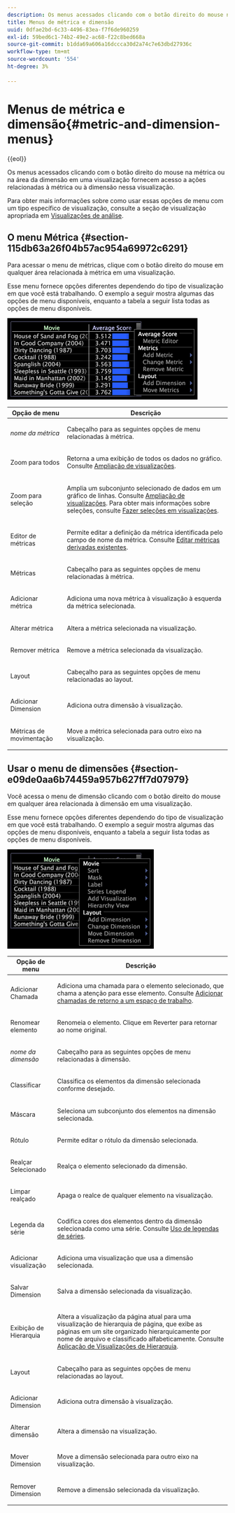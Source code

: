 ```yaml
---
description: Os menus acessados clicando com o botão direito do mouse na métrica ou na área da dimensão em uma visualização fornecem acesso a ações relacionadas à métrica ou à dimensão nessa visualização.
title: Menus de métrica e dimensão
uuid: 0dfae2bd-6c33-4496-83ea-f7f6de960259
exl-id: 59bed6c1-74b2-49e2-ac68-f22c8bed668a
source-git-commit: b1dda69a606a16dccca30d2a74c7e63dbd27936c
workflow-type: tm+mt
source-wordcount: '554'
ht-degree: 3%

---
```


# Menus de métrica e dimensão{#metric-and-dimension-menus}

{{eol}}

Os menus acessados clicando com o botão direito do mouse na métrica ou na área da dimensão em uma visualização fornecem acesso a ações relacionadas à métrica ou à dimensão nessa visualização.

Para obter mais informações sobre como usar essas opções de menu com um tipo específico de visualização, consulte a seção de visualização apropriada em [Visualizações de análise](../../../home/c-get-started/c-analysis-vis/c-analysis-vis.md).

## O menu Métrica {#section-115db63a26f04b57ac954a69972c6291}

Para acessar o menu de métricas, clique com o botão direito do mouse em qualquer área relacionada à métrica em uma visualização.

Esse menu fornece opções diferentes dependendo do tipo de visualização em que você está trabalhando. O exemplo a seguir mostra algumas das opções de menu disponíveis, enquanto a tabela a seguir lista todas as opções de menu disponíveis.

![](assets/mnu_Metric.png)

<table id="table_81EFAC2D754843DD98C2DDF81A35A2B4"> 
 <thead> 
  <tr> 
   <th colname="col1" class="entry"> Opção de menu </th> 
   <th colname="col2" class="entry"> Descrição </th> 
  </tr> 
 </thead>
 <tbody> 
  <tr> 
   <td colname="col1"> <i>nome da métrica</i> </td> 
   <td colname="col2"> <p>Cabeçalho para as seguintes opções de menu relacionadas à métrica. </p> </td> 
  </tr> 
  <tr> 
   <td colname="col1"> <p>Zoom para todos </p> </td> 
   <td colname="col2"> <p>Retorna a uma exibição de todos os dados no gráfico. Consulte <a href="../../../home/c-get-started/c-vis/c-zoom-vis.md#concept-7e33670bb5344f78a316f1a84cc20530"> Ampliação de visualizações</a>. </p> </td> 
  </tr> 
  <tr> 
   <td colname="col1"> <p>Zoom para seleção </p> </td> 
   <td colname="col2"> <p>Amplia um subconjunto selecionado de dados em um gráfico de linhas. Consulte <a href="../../../home/c-get-started/c-vis/c-zoom-vis.md#concept-7e33670bb5344f78a316f1a84cc20530"> Ampliação de visualizações</a>. Para obter mais informações sobre seleções, consulte <a href="../../../home/c-get-started/c-vis/c-sel-vis/c-sel-vis.md#concept-012870ec22c7476e9afbf3b8b2515746"> Fazer seleções em visualizações</a>. </p> </td> 
  </tr> 
  <tr> 
   <td colname="col1"> <p>Editor de métricas </p> </td> 
   <td colname="col2"> <p>Permite editar a definição da métrica identificada pelo campo de nome da métrica. Consulte <a href="../../../home/c-get-started/c-admin-intrf/c-prof-mgr/c-drvd-mtrcs.md#section-db6d924cf4e14bcc8d57cfe1059fc797"> Editar métricas derivadas existentes</a>. </p> </td> 
  </tr> 
  <tr> 
   <td colname="col1"> <p>Métricas </p> </td> 
   <td colname="col2"> <p>Cabeçalho para as seguintes opções de menu relacionadas à métrica. </p> </td> 
  </tr> 
  <tr> 
   <td colname="col1"> <p>Adicionar métrica </p> </td> 
   <td colname="col2"> <p>Adiciona uma nova métrica à visualização à esquerda da métrica selecionada. </p> </td> 
  </tr> 
  <tr> 
   <td colname="col1"> <p>Alterar métrica </p> </td> 
   <td colname="col2"> <p>Altera a métrica selecionada na visualização. </p> </td> 
  </tr> 
  <tr> 
   <td colname="col1"> <p>Remover métrica </p> </td> 
   <td colname="col2"> <p>Remove a métrica selecionada da visualização. </p> </td> 
  </tr> 
  <tr> 
   <td colname="col1"> <p>Layout </p> </td> 
   <td colname="col2"> <p>Cabeçalho para as seguintes opções de menu relacionadas ao layout. </p> </td> 
  </tr> 
  <tr> 
   <td colname="col1"> <p>Adicionar Dimension </p> </td> 
   <td colname="col2"> <p>Adiciona outra dimensão à visualização. </p> </td> 
  </tr> 
  <tr> 
   <td colname="col1"> <p>Métricas de movimentação </p> </td> 
   <td colname="col2"> <p>Move a métrica selecionada para outro eixo na visualização. </p> </td> 
  </tr> 
 </tbody> 
</table>

## Usar o menu de dimensões {#section-e09de0aa6b74459a957b627ff7d07979}

Você acessa o menu de dimensão clicando com o botão direito do mouse em qualquer área relacionada à dimensão em uma visualização.

Esse menu fornece opções diferentes dependendo do tipo de visualização em que você está trabalhando. O exemplo a seguir mostra algumas das opções de menu disponíveis, enquanto a tabela a seguir lista todas as opções de menu disponíveis.

![](assets/mnu_Dimension.png)

<table id="table_D8BB675B710B48A783B1C9EB206033E9"> 
 <thead> 
  <tr> 
   <th colname="col1" class="entry"> Opção de menu </th> 
   <th colname="col2" class="entry"> Descrição </th> 
  </tr> 
 </thead>
 <tbody> 
  <tr> 
   <td colname="col1"> <p>Adicionar Chamada </p> </td> 
   <td colname="col2"> <p>Adiciona uma chamada para o elemento selecionado, que chama a atenção para esse elemento. Consulte <a href="../../../home/c-get-started/c-vis/c-call-wkspc.md#concept-212b09e763044d938987b4a9c658adc0"> Adicionar chamadas de retorno a um espaço de trabalho</a>. </p> </td> 
  </tr> 
  <tr> 
   <td colname="col1"> <p>Renomear elemento </p> </td> 
   <td colname="col2"> <p>Renomeia o elemento. Clique em <span class="uicontrol"> Reverter</span> para retornar ao nome original. </p> </td> 
  </tr> 
  <tr> 
   <td colname="col1"> <p><i>nome da dimensão</i> </p> </td> 
   <td colname="col2"> <p>Cabeçalho para as seguintes opções de menu relacionadas à dimensão. </p> </td> 
  </tr> 
  <tr> 
   <td colname="col1"> <p>Classificar </p> </td> 
   <td colname="col2"> <p>Classifica os elementos da dimensão selecionada conforme desejado. </p> </td> 
  </tr> 
  <tr> 
   <td colname="col1"> <p>Máscara </p> </td> 
   <td colname="col2"> <p>Seleciona um subconjunto dos elementos na dimensão selecionada. </p> </td> 
  </tr> 
  <tr> 
   <td colname="col1"> <p>Rótulo </p> </td> 
   <td colname="col2"> <p>Permite editar o rótulo da dimensão selecionada. </p> </td> 
  </tr> 
  <tr> 
   <td colname="col1"> <p>Realçar Selecionado </p> </td> 
   <td colname="col2"> <p>Realça o elemento selecionado da dimensão. </p> </td> 
  </tr> 
  <tr> 
   <td colname="col1"> <p>Limpar realçado </p> </td> 
   <td colname="col2"> <p>Apaga o realce de qualquer elemento na visualização. </p> </td> 
  </tr> 
  <tr> 
   <td colname="col1"> <p>Legenda da série </p> </td> 
   <td colname="col2"> <p>Codifica cores dos elementos dentro da dimensão selecionada como uma série. Consulte <a href="../../../home/c-get-started/c-analysis-vis/c-tables/c-srs-leg.md#concept-c48042a705524bc4b63cd6f24874cc12"> Uso de legendas de séries</a>. </p> </td> 
  </tr> 
  <tr> 
   <td colname="col1"> <p>Adicionar visualização </p> </td> 
   <td colname="col2"> <p>Adiciona uma visualização que usa a dimensão selecionada. </p> </td> 
  </tr> 
  <tr> 
   <td colname="col1"> <p>Salvar Dimension </p> </td> 
   <td colname="col2"> <p>Salva a dimensão selecionada da visualização. </p> </td> 
  </tr> 
  <tr> 
   <td colname="col1"> <p>Exibição de Hierarquia </p> </td> 
   <td colname="col2"> <p>Altera a visualização da página atual para uma visualização de hierarquia de página, que exibe as páginas em um site organizado hierarquicamente por nome de arquivo e classificado alfabeticamente. Consulte <a href="../../../home/c-get-started/c-analysis-vis/c-tables/c-hier-vews.md#concept-b461183424a841eb94f8143a0eaf9bff"> Aplicação de Visualizações de Hierarquia</a>. </p> </td> 
  </tr> 
  <tr> 
   <td colname="col1"> <p>Layout </p> </td> 
   <td colname="col2"> <p>Cabeçalho para as seguintes opções de menu relacionadas ao layout. </p> </td> 
  </tr> 
  <tr> 
   <td colname="col1"> <p>Adicionar Dimension </p> </td> 
   <td colname="col2"> <p>Adiciona outra dimensão à visualização. </p> </td> 
  </tr> 
  <tr> 
   <td colname="col1"> <p>Alterar dimensão </p> </td> 
   <td colname="col2"> <p>Altera a dimensão na visualização. </p> </td> 
  </tr> 
  <tr> 
   <td colname="col1"> <p>Mover Dimension </p> </td> 
   <td colname="col2"> <p>Move a dimensão selecionada para outro eixo na visualização. </p> </td> 
  </tr> 
  <tr> 
   <td colname="col1"> <p>Remover Dimension </p> </td> 
   <td colname="col2"> <p>Remove a dimensão selecionada da visualização. </p> </td> 
  </tr> 
 </tbody> 
</table>

